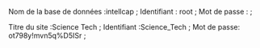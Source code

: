 
Nom de la base de données :intellcap ;
Identifiant	: root ;
Mot de passe	 :  ;

Titre du site  :Science Tech  ; 
Identifiant	:Science_Tech  ; 
Mot de passe: ot798y!mvn5q%D5ISr  ;
